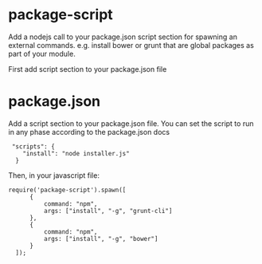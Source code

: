 package-script
==============

Add a nodejs call to your package.json script section for spawning an external commands.
 e.g. install bower or grunt that are global packages as part of your module.


First add script section to your package.json file

package.json
===

Add a script section to your package.json file.
You can set the script to run in any phase according to the package.json docs

     "scripts": {
        "install": "node installer.js"
      }

Then, in your javascript file:

    require('package-script').spawn([
          {
              command: "npm",
              args: ["install", "-g", "grunt-cli"]
          },
          {
              command: "npm",
              args: ["install", "-g", "bower"]
          }
      ]);